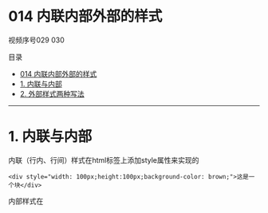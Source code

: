 # 014 内联内部外部的样式 

视频序号029 030



目录
- [014 内联内部外部的样式](#014-内联内部外部的样式)
- [1. 内联与内部](#1-内联与内部)
- [2. 外部样式两种写法](#2-外部样式两种写法)


***

# 1. 内联与内部

内联（行内、行间）样式在html标签上添加style属性来实现的

```
<div style="width: 100px;height:100px;background-color: brown;">这是一个块</div>
```



内部样式在<style>标签内添加的样式  优点：可以复用代码

    <style>
        .div1{
            width: 100px;
            height: 100px;
            background-color: royalblue;
        }
    </style>
    
    <div class="div1">这是一个块</div>
区别：内部样式的代码可以复用、复合W3C的规范标准，进行让结构和样式分开处理。

实例： [01401css01.html](01401css01.html) 



# 2. 外部样式两种写法

引入一个单独的CSS文件，name.css

``<link>``标签：rel、href

rel 属性规定当前文档与被链接文档之间的关系。

stylesheet 文档的外部样式表。

```
<link rel="stylesheet" href="common.css">
```



@import 注：这种方式有很多问题，不建议使用。

```
    <style>
        @import url('./common.css');
    </style>
```



link和@import区别：

https://www.cnblogs.com/my--sunshine/p/6872224.html 作者：my~sunshine

实例： 

[01402css02.html](01402css02.html) 

 [common.css](..\01-030 外部样式及两种写法\common.css) 
